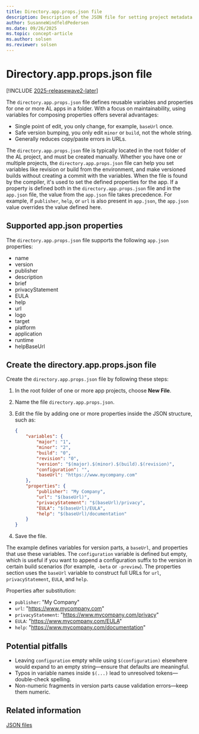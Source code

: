 ```yaml
---
title: Directory.app.props.json file
description: Description of the JSON file for setting project metadata in AL extensions for Business Central.
author: SusanneWindfeldPedersen
ms.date: 09/26/2025
ms.topic: concept-article
ms.author: solsen
ms.reviewer: solsen
---
```


# Directory.app.props.json file

[!INCLUDE [2025-releasewave2-later](../includes/2025-releasewave2-later.md)]

The `directory.app.props.json` file defines reusable variables and properties for one or more AL apps in a folder. With a focus on maintainability, using variables for composing properties offers several advantages:

- Single point of edit, you only change, for example, `baseUrl` once.
- Safe version bumping, you only edit `minor` or `build`, not the whole string.  
- Generally reduces copy/paste errors in URLs.

The `directory.app.props.json` file is typically located in the root folder of the AL project, and must be created manually. Whether you have one or multiple projects, the `directory.app.props.json` file can help you set variables like revision or build from the environment, and make versioned builds without creating a commit with the variables. When the file is found by the compiler, it's used to set the defined properties for the app. If a property is defined both in the `directory.app.props.json` file and in the `app.json` file, the value from the `app.json` file takes precedence. For example, if `publisher`, `help`, or `url` is also present in `app.json`, the `app.json` value overrides the value defined here.

## Supported app.json properties

The `directory.app.props.json` file supports the following `app.json` properties:
- name
- version
- publisher
- description
- brief
- privacyStatement
- EULA
- help
- url
- logo
- target
- platform
- application
- runtime
- helpBaseUrl

## Create the directory.app.props.json file

Create the `directory.app.props.json` file by following these steps:

1) In the root folder of one or more app projects, choose **New File**.
1) Name the file `directory.app.props.json`.
1) Edit the file by adding one or more properties inside the JSON structure, such as:  

    ```json
    {
        "variables": {
            "major": "1",
            "minor": "2",
            "build": "0",
            "revision": "0",
            "version": "$(major).$(minor).$(build).$(revision)",
            "configuration": "",
            "baseUrl": "https://www.mycompany.com"
        },
        "properties": {
            "publisher": "My Company",
            "url": "$(baseUrl)",
            "privacyStatement": "$(baseUrl)/privacy",
            "EULA": "$(baseUrl)/EULA",
            "help": "$(baseUrl)/documentation"
        }
    }
    ```

1) Save the file.

The example defines variables for version parts, a `baseUrl`, and properties that use these variables. The `configuration` variable is defined but empty, which is useful if you want to append a configuration suffix to the version in certain build scenarios (for example, `-beta` or `-preview`). The properties section uses the `baseUrl` variable to construct full URLs for `url`, `privacyStatement`, `EULA`, and `help`.

Properties after substitution:

- `publisher`: "My Company"
- `url`: "https://www.mycompany.com"
- `privacyStatement`: "https://www.mycompany.com/privacy"
- `EULA`: "https://www.mycompany.com/EULA"
- `help`: "https://www.mycompany.com/documentation"


## Potential pitfalls

- Leaving `configuration` empty while using `$(configuration)` elsewhere would expand to an empty string—ensure that defaults are meaningful.
- Typos in variable names inside `$(...)` lead to unresolved tokens—double-check spelling.
- Non-numeric fragments in version parts cause validation errors—keep them numeric.

## Related information

[JSON files](devenv-json-files.md)  
